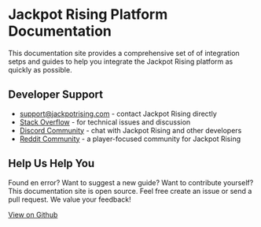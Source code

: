 # Jackpot Rising Platform Documentation

This documentation site provides a comprehensive set of of integration setps and guides to help you integrate the Jackpot Rising platform as quickly as possible.

## Developer Support

* <support@jackpotrising.com> - contact Jackpot Rising directly
* [Stack Overflow](https://stackoverflow.com/questions/tagged/jackpotrising) - for technical issues and discussion
* [Discord Community](https://discordapp.com/invite/tVbJZUM) - chat with Jackpot Rising and other developers
* [Reddit Community](https://www.reddit.com/r/jackpotrising/) - a player-focused community for Jackpot Rising

## Help Us Help You

Found en error? Want to suggest a new guide? Want to contribute yourself? This documentation site is open source. Feel free create an issue or send a pull request. We value your feedback!

[View on Github](https://github.com/JackpotRising/jr-docs)